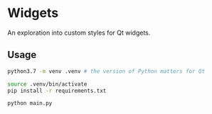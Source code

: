 Widgets
=======

An exploration into custom styles for Qt widgets.

Usage
-----

```sh
python3.7 -m venv .venv # the version of Python matters for Qt

source .venv/bin/activate
pip install -r requirements.txt

python main.py
```
